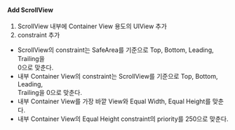 #### Add ScrollView  
1. ScrollView 내부에 Container View 용도의 UIView 추가  
2. constraint 추가  
- ScrollView의 constraint는 SafeArea를 기준으로 Top, Bottom, Leading, Trailing을  
  0으로 맞춘다.  
- 내부 Container View의 constraint는 ScrollView를 기준으로 Top, Bottom, Leading,  
  Trailing을 0으로 맞춘다.  
- 내부 Container View를 가장 바깥 View와 Equal Width, Equal Height를 맞춘다.  
- 내부 Container View의 Equal Height constraint의 priority를 250으로 맞춘다.  
